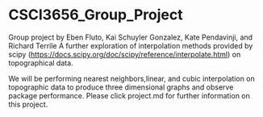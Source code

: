 # CSCI3656_Group_Project
Group project by Eben Fluto, Kai Schuyler Gonzalez, Kate Pendavinji, and Richard Terrile
A further exploration of interpolation methods provided by scipy (https://docs.scipy.org/doc/scipy/reference/interpolate.html) on topographical data.

We will be performing nearest neighbors,linear, and cubic interpolation on topographic data to produce three dimensional graphs and observe package performance. Please click project.md for further information on this project. 

